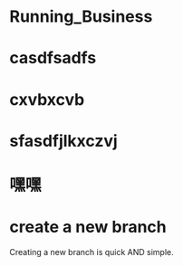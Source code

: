 # Running_Business
# casdfsadfs
# cxvbxcvb
# sfasdfjlkxczvj
# 嘿嘿
# create a new branch
Creating a new branch is quick AND simple.
